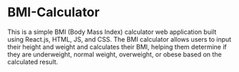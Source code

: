 # BMI-Calculator
This is a simple BMI (Body Mass Index) calculator web application built using React.js, HTML, JS, and CSS. The BMI calculator allows users to input their height and weight and calculates their BMI, helping them determine if they are underweight, normal weight, overweight, or obese based on the calculated result.
